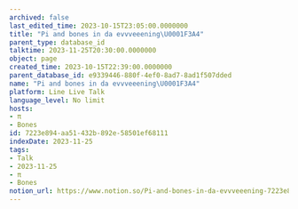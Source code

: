 ```yaml
---
archived: false
last_edited_time: 2023-10-15T23:05:00.0000000
title: "Pi and bones in da evvveeening\U0001F3A4"
parent_type: database_id
talktime: 2023-11-25T20:30:00.0000000
object: page
created_time: 2023-10-15T22:39:00.0000000
parent_database_id: e9339446-880f-4ef0-8ad7-8ad1f507dded
name: "Pi and bones in da evvveeening\U0001F3A4"
platform: Line Live Talk
language_level: No limit
hosts:
- π
- Bones
id: 7223e894-aa51-432b-892e-58501ef68111
indexDate: 2023-11-25
tags:
- Talk
- 2023-11-25
- π
- Bones
notion_url: https://www.notion.so/Pi-and-bones-in-da-evvveeening-7223e894aa51432b892e58501ef68111
---
```



   
   
   
   

   

























